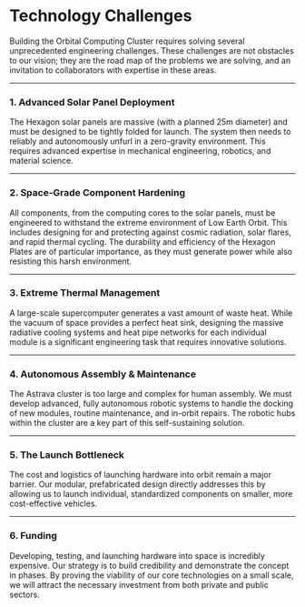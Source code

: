 # Technology Challenges

Building the Orbital Computing Cluster requires solving several unprecedented engineering challenges. These challenges are not obstacles to our vision; they are the road map of the problems we are solving, and an invitation to collaborators with expertise in these areas.

---

### 1. Advanced Solar Panel Deployment

The Hexagon solar panels are massive (with a planned 25m diameter) and must be designed to be tightly folded for launch. The system then needs to reliably and autonomously unfurl in a zero-gravity environment. This requires advanced expertise in mechanical engineering, robotics, and material science.

---

### 2. Space-Grade Component Hardening

All components, from the computing cores to the solar panels, must be engineered to withstand the extreme environment of Low Earth Orbit. This includes designing for and protecting against cosmic radiation, solar flares, and rapid thermal cycling. The durability and efficiency of the Hexagon Plates are of particular importance, as they must generate power while also resisting this harsh environment.

---

### 3. Extreme Thermal Management

A large-scale supercomputer generates a vast amount of waste heat. While the vacuum of space provides a perfect heat sink, designing the massive radiative cooling systems and heat pipe networks for each individual module is a significant engineering task that requires innovative solutions.

---

### 4. Autonomous Assembly & Maintenance

The Astrava cluster is too large and complex for human assembly. We must develop advanced, fully autonomous robotic systems to handle the docking of new modules, routine maintenance, and in-orbit repairs. The robotic hubs within the cluster are a key part of this self-sustaining solution.

---

### 5. The Launch Bottleneck

The cost and logistics of launching hardware into orbit remain a major barrier. Our modular, prefabricated design directly addresses this by allowing us to launch individual, standardized components on smaller, more cost-effective vehicles.

---

### 6. Funding

Developing, testing, and launching hardware into space is incredibly expensive. Our strategy is to build credibility and demonstrate the concept in phases. By proving the viability of our core technologies on a small scale, we will attract the necessary investment from both private and public sectors.
